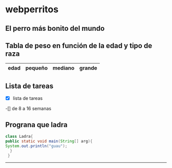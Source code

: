 # webperritos

## El perro más bonito del mundo

## Tabla de peso en función de la edad y tipo de raza

| edad | pequeño | mediano | grande |
|:----:| :----:  | :-----: | :----: |

## Lista de tareas

-[x] lista de tareas

-[] de 8 a 16 semanas

## Prograna que ladra

````java
class Ladra{
public static void main(String[] arg){
System.out.println("guau");
  }
 }
 ````
 
 ----
 
 

